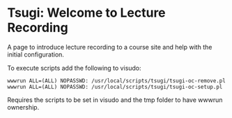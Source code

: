 # Tsugi: Welcome to Lecture Recording

A page to introduce lecture recording to a course site and help with the initial configuration.

To execute scripts add the following to visudo:
```
wwwrun ALL=(ALL) NOPASSWD: /usr/local/scripts/tsugi/tsugi-oc-remove.pl
wwwrun ALL=(ALL) NOPASSWD: /usr/local/scripts/tsugi/tsugi-oc-setup.pl
```

Requires the scripts to be set in visudo and the tmp folder to have wwwrun ownership.

